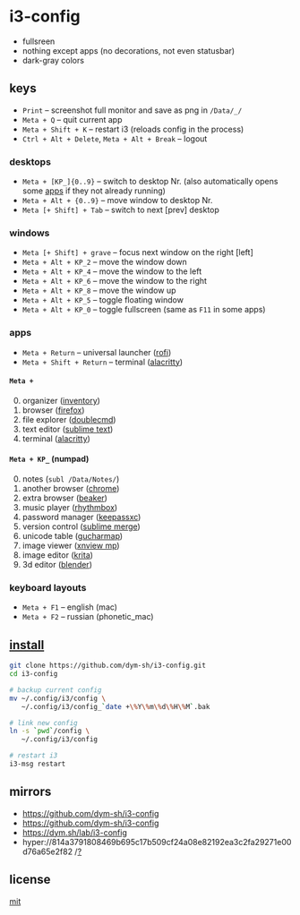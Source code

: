 # i3-config

- fullsreen
- nothing except apps (no decorations, not even statusbar)
- dark-gray colors


## keys
- `Print` – screenshot full monitor and save as png in `/Data/_/`
- `Meta + Q` – quit current app
- `Meta + Shift + K` – restart i3 (reloads config in the process)
- `Ctrl + Alt + Delete`, `Meta + Alt + Break` – logout

### desktops
- `Meta + [KP_]{0..9}` – switch to desktop Nr. (also automatically opens some [apps](#apps) if they not already running)
- `Meta + Alt + {0..9}` – move window to desktop Nr.
- `Meta [+ Shift] + Tab` – switch to next [prev] desktop

### windows
- `Meta [+ Shift] + grave` – focus next window on the right [left]
- `Meta + Alt + KP_2` – move the window down
- `Meta + Alt + KP_4` – move the window to the left
- `Meta + Alt + KP_6` – move the window to the right
- `Meta + Alt + KP_8` – move the window up
- `Meta + Alt + KP_5` – toggle floating window
- `Meta + Alt + KP_0` – toggle fullscreen (same as `F11` in some apps)

### apps
- `Meta + Return` – universal launcher ([rofi](https://github.com/davatorium/rofi))
- `Meta + Shift + Return` – terminal ([alacritty](https://github.com/alacritty/alacritty))

#### `Meta + `
0. organizer ([inventory](https://github.com/dym-sh/inventory))
1. browser ([firefox](https://firefox.com))
2. file explorer ([doublecmd](https://doublecmd.sourceforge.io))
3. text editor ([sublime text](https://sublimetext.com))
4. terminal ([alacritty](https://github.com/alacritty/alacritty))

#### `Meta + KP_` (numpad)
0. notes (`subl /Data/Notes/`)
1. another browser ([chrome](https://google.com/chrome))
2. extra browser ([beaker](https://beakerbrowser.com))
3. music player ([rhythmbox](https://<linux-rhythmbox>))
4. password manager ([keepassxc](https://keepassxc.org))
5. version control ([sublime merge](https://sublimemerge.com))
6. unicode table ([gucharmap](https://wiki.gnome.org/Apps/Gucharmap))
7. image viewer ([xnview mp](https://www.xnview.com/en/xnviewmp))
8. image editor ([krita](https://krita.org/en))
9. 3d editor ([blender](https://blender.org))

### keyboard layouts
- `Meta + F1` – english (mac)
- `Meta + F2` – russian (phonetic_mac)


## [install](install.sh)
``` sh
git clone https://github.com/dym-sh/i3-config.git
cd i3-config

# backup current config
mv ~/.config/i3/config \
   ~/.config/i3/config_`date +\%Y\%m\%d\%H\%M`.bak

# link new config
ln -s `pwd`/config \
   ~/.config/i3/config

# restart i3
i3-msg restart
```


## mirrors
- https://github.com/dym-sh/i3-config
- https://github.com/dym-sh/i3-config
- https://dym.sh/lab/i3-config
- hyper://814a3791808469b695c17b509cf24a08e82192ea3c2fa29271e00d76a65e2f82 /[?](https://beakerbrowser.com)


## license
[mit](license)
